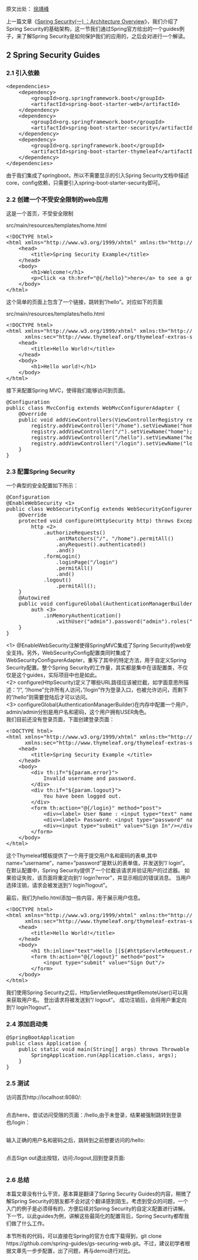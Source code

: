 <div class="entry"> 
 <div class="copyright-area">
  原文出处： 
  <a ref="nofollow" target="_blank" href="https://www.cnkirito.moe/2017/09/20/spring-security-2/">徐靖峰</a>
 </div> 
 <p>上一篇文章《<a title="Spring Security ( 一 ) – 架构概述" href="http://www.importnew.com/26712.html">Spring Security(一) ：Architecture Overview</a>》，我们介绍了Spring Security的基础架构，这一节我们通过Spring官方给出的一个guides例子，来了解Spring Security是如何保护我们的应用的，之后会对进行一个解读。</p> 
 <h2>2 Spring Security Guides</h2> 
 <h3>2.1 引入依赖</h3> 
 <pre class="brush: java; gutter: true">&lt;dependencies&gt;
    &lt;dependency&gt;
        &lt;groupId&gt;org.springframework.boot&lt;/groupId&gt;
        &lt;artifactId&gt;spring-boot-starter-web&lt;/artifactId&gt;
    &lt;/dependency&gt;
    &lt;dependency&gt;
        &lt;groupId&gt;org.springframework.boot&lt;/groupId&gt;
        &lt;artifactId&gt;spring-boot-starter-security&lt;/artifactId&gt;
    &lt;/dependency&gt;
    &lt;dependency&gt;
        &lt;groupId&gt;org.springframework.boot&lt;/groupId&gt;
        &lt;artifactId&gt;spring-boot-starter-thymeleaf&lt;/artifactId&gt;
    &lt;/dependency&gt;
&lt;/dependencies&gt;</pre> 
 <p>由于我们集成了springboot，所以不需要显示的引入Spring Security文档中描述core，config依赖，只需要引入spring-boot-starter-security即可。</p> 
 <h3>2.2 创建一个不受安全限制的web应用</h3> 
 <p>这是一个首页，不受安全限制</p> 
 <p>src/main/resources/templates/home.html</p> 
 <pre class="brush: java; gutter: true">&lt;!DOCTYPE html&gt;
&lt;html xmlns="http://www.w3.org/1999/xhtml" xmlns:th="http://www.thymeleaf.org" xmlns:sec="http://www.thymeleaf.org/thymeleaf-extras-springsecurity3"&gt;
    &lt;head&gt;
        &lt;title&gt;Spring Security Example&lt;/title&gt;
    &lt;/head&gt;
    &lt;body&gt;
        &lt;h1&gt;Welcome!&lt;/h1&gt;
        &lt;p&gt;Click &lt;a th:href="@{/hello}"&gt;here&lt;/a&gt; to see a greeting.&lt;/p&gt;
    &lt;/body&gt;
&lt;/html&gt;</pre> 
 <p>这个简单的页面上包含了一个链接，跳转到”/hello”。对应如下的页面</p> 
 <p>src/main/resources/templates/hello.html</p> 
 <pre class="brush: java; gutter: true">&lt;!DOCTYPE html&gt;
&lt;html xmlns="http://www.w3.org/1999/xhtml" xmlns:th="http://www.thymeleaf.org"
      xmlns:sec="http://www.thymeleaf.org/thymeleaf-extras-springsecurity3"&gt;
    &lt;head&gt;
        &lt;title&gt;Hello World!&lt;/title&gt;
    &lt;/head&gt;
    &lt;body&gt;
        &lt;h1&gt;Hello world!&lt;/h1&gt;
    &lt;/body&gt;
&lt;/html&gt;</pre> 
 <p>接下来配置Spring MVC，使得我们能够访问到页面。</p> 
 <pre class="brush: java; gutter: true">@Configuration
public class MvcConfig extends WebMvcConfigurerAdapter {
    @Override
    public void addViewControllers(ViewControllerRegistry registry) {
        registry.addViewController("/home").setViewName("home");
        registry.addViewController("/").setViewName("home");
        registry.addViewController("/hello").setViewName("hello");
        registry.addViewController("/login").setViewName("login");
    }
}</pre> 
 <h3>2.3 配置Spring Security</h3> 
 <p>一个典型的安全配置如下所示：</p> 
 <pre class="brush: java; gutter: true">@Configuration
@EnableWebSecurity &lt;1&gt;
public class WebSecurityConfig extends WebSecurityConfigurerAdapter { &lt;1&gt;
    @Override
    protected void configure(HttpSecurity http) throws Exception {
        http &lt;2&gt;
            .authorizeRequests()
                .antMatchers("/", "/home").permitAll()
                .anyRequest().authenticated()
                .and()
            .formLogin()
                .loginPage("/login")
                .permitAll()
                .and()
            .logout()
                .permitAll();
    }
    @Autowired
    public void configureGlobal(AuthenticationManagerBuilder auth) throws Exception {
        auth &lt;3&gt;
            .inMemoryAuthentication()
                .withUser("admin").password("admin").roles("USER");
    }
}</pre> 
 <p>&lt;1&gt; @EnableWebSecurity注解使得SpringMVC集成了Spring Security的web安全支持。另外，WebSecurityConfig配置类同时集成了WebSecurityConfigurerAdapter，重写了其中的特定方法，用于自定义Spring Security配置。整个Spring Security的工作量，其实都是集中在该配置类，不仅仅是这个guides，实际项目中也是如此。<br> &lt;2&gt; configure(HttpSecurity)定义了哪些URL路径应该被拦截，如字面意思所描述：”/“, “/home”允许所有人访问，”/login”作为登录入口，也被允许访问，而剩下的”/hello”则需要登陆后才可以访问。<br> &lt;3&gt; configureGlobal(AuthenticationManagerBuilder)在内存中配置一个用户，admin/admin分别是用户名和密码，这个用户拥有USER角色。<br> 我们目前还没有登录页面，下面创建登录页面：</p> 
 <pre class="brush: java; gutter: true">&lt;!DOCTYPE html&gt;
&lt;html xmlns="http://www.w3.org/1999/xhtml" xmlns:th="http://www.thymeleaf.org"
      xmlns:sec="http://www.thymeleaf.org/thymeleaf-extras-springsecurity3"&gt;
    &lt;head&gt;
        &lt;title&gt;Spring Security Example &lt;/title&gt;
    &lt;/head&gt;
    &lt;body&gt;
        &lt;div th:if="${param.error}"&gt;
            Invalid username and password.
        &lt;/div&gt;
        &lt;div th:if="${param.logout}"&gt;
            You have been logged out.
        &lt;/div&gt;
        &lt;form th:action="@{/login}" method="post"&gt;
            &lt;div&gt;&lt;label&gt; User Name : &lt;input type="text" name="username"/&gt; &lt;/label&gt;&lt;/div&gt;
            &lt;div&gt;&lt;label&gt; Password: &lt;input type="password" name="password"/&gt; &lt;/label&gt;&lt;/div&gt;
            &lt;div&gt;&lt;input type="submit" value="Sign In"/&gt;&lt;/div&gt;
        &lt;/form&gt;
    &lt;/body&gt;
&lt;/html&gt;</pre> 
 <p>这个Thymeleaf模板提供了一个用于提交用户名和密码的表单,其中name=”username”，name=”password”是默认的表单值，并发送到“/ login”。 在默认配置中，Spring Security提供了一个拦截该请求并验证用户的过滤器。 如果验证失败，该页面将重定向到“/ login?error”，并显示相应的错误消息。 当用户选择注销，请求会被发送到“/ login?logout”。</p> 
 <p>最后，我们为hello.html添加一些内容，用于展示用户信息。</p> 
 <pre class="brush: java; gutter: true">&lt;!DOCTYPE html&gt;
&lt;html xmlns="http://www.w3.org/1999/xhtml" xmlns:th="http://www.thymeleaf.org"
      xmlns:sec="http://www.thymeleaf.org/thymeleaf-extras-springsecurity3"&gt;
    &lt;head&gt;
        &lt;title&gt;Hello World!&lt;/title&gt;
    &lt;/head&gt;
    &lt;body&gt;
        &lt;h1 th:inline="text"&gt;Hello [[${#httpServletRequest.remoteUser}]]!&lt;/h1&gt;
        &lt;form th:action="@{/logout}" method="post"&gt;
            &lt;input type="submit" value="Sign Out"/&gt;
        &lt;/form&gt;
    &lt;/body&gt;
&lt;/html&gt;</pre> 
 <p>我们使用Spring Security之后，HttpServletRequest#getRemoteUser()可以用来获取用户名。 登出请求将被发送到“/ logout”。 成功注销后，会将用户重定向到“/ login?logout”。</p> 
 <h3>2.4 添加启动类</h3> 
 <pre class="brush: java; gutter: true">@SpringBootApplication
public class Application {
    public static void main(String[] args) throws Throwable {
        SpringApplication.run(Application.class, args);
    }
}</pre> 
 <h3>2.5 测试</h3> 
 <p>访问首页http://localhost:8080/:</p> 
 <p style="text-align: center;"><a href="http://www.importnew.com/26735.html/home-2" rel="attachment wp-att-26738"><img class="aligncenter size-full wp-image-26738" title="home" src="http://incdn1.b0.upaiyun.com/2017/09/75d0b7a1b19f3daba8a02ead00e39cf8.png" alt=""></a></p> 
 <p>点击here，尝试访问受限的页面：/hello,由于未登录，结果被强制跳转到登录也/login：</p> 
 <p style="text-align: center;"><a href="http://www.importnew.com/26735.html/login" rel="attachment wp-att-26739"><img class="aligncenter size-full wp-image-26739" title="login" src="http://incdn1.b0.upaiyun.com/2017/09/fe42e08d42d6a4659d87930edf416264.png" alt=""></a></p> 
 <p>输入正确的用户名和密码之后，跳转到之前想要访问的/hello:</p> 
 <p style="text-align: center;"><a href="http://www.importnew.com/26735.html/hello" rel="attachment wp-att-26740"><img class="aligncenter size-full wp-image-26740" title="hello" src="http://incdn1.b0.upaiyun.com/2017/09/69a329523ce1ec88bf63061863d9cb14.png" alt=""></a></p> 
 <p>点击Sign out退出按钮，访问:/logout,回到登录页面:</p> 
 <p style="text-align: center;"><a href="http://www.importnew.com/26735.html/logout" rel="attachment wp-att-26741"><img class="aligncenter size-full wp-image-26741" title="logout" src="http://incdn1.b0.upaiyun.com/2017/09/f1f10c452feb9df08bd8089dae36e255.png" alt=""></a></p> 
 <h3>2.6 总结</h3> 
 <p>本篇文章没有什么干货，基本算是翻译了Spring Security Guides的内容，稍微了解Spring Security的朋友都不会对这个翻译感到陌生。考虑到受众的问题，一个入门的例子是必须得有的，方便后续对Spring Security的自定义配置进行讲解。下一节，以此guides为例，讲解这些最简化的配置背后，Spring Security都帮我们做了什么工作。</p> 
 <p>本节所有的代码，可以直接在Spring的官方仓库下载得到，git clone https://github.com/spring-guides/gs-securing-web.git。不过，建议初学者根据文章先一步步配置，出了问题，再与demo进行对比。</p> 
 <!-- BEGIN #author-bio --> 
 <!-- END #author-bio --> 
</div>